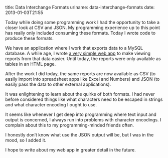 title: Data Interchange Formats
urlname: data-interchange-formats
date: 2013-01-03T21:55

Today while doing some programming work I had the opportunity to take a closer look at CSV and JSON. My programming
experience up to this point has really only included consuming these formats. Today I wrote code to produce these
formats.

We have an application where I work that exports data to a MySQL database. A while age, I wrote [a very simple web
app][a] to make viewing reports from that data easier. Until today, the reports were only available as tables in an HTML
page.

After the work I did today, the same reports are now available as CSV (to easily import into spreadsheet apps like Excel
and Numbers) and JSON (to easily pass the data to other external applications).

It was enlightening to learn about the quirks of both formats. I had never before considered things like what characters
need to be escaped in strings and what character encoding I ought to use.

It seems like whenever I get deep into programming where text input and output is concerned, I always run into problems
with character encodings. I complain about this to my programming-minded friends often.

I honestly don&#x02bc;t know what use the JSON output will be, but I was in the mood, so I added it.

I hope to write about my web app in greater detail in the future.

[a]: https://github.com/williamjacksn/fresnel
